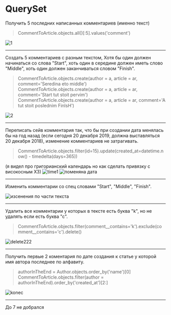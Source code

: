 # QuerySet

Получить 5 последних написанных комментариев (именно текст)

> CommentToArticle.objects.all()[:5].values('comment')

![1](https://user-images.githubusercontent.com/33054469/110189382-91ceb700-7e27-11eb-99ee-a976d2b2a430.png)

<hr>

Создать 5 комментариев с разным текстом, Хотя бы один должен начинаться со слова "Start", хоть один в середине должен иметь слово "Middle", хоть один должен заканчиваться словом "Finish".

>  CommentToArticle.objects.create(author = a, article = ar,  comment='Seredina eto middle')
>  CommentToArticle.objects.create(author = a, article = ar,  comment='Start tut stoit pervim')
>  CommentToArticle.objects.create(author = a, article = ar,  comment='A tut stoit poslednim FinIsH')

![2](https://user-images.githubusercontent.com/33054469/110189833-40bfc280-7e29-11eb-896d-f29fa640f188.png)

<hr>

Переписать сейв комментария так, что бы при создании дата менялась бы на год назад (если сегодня 20 декабря 2019, должна выставляться 20 декабря 2018), изменение комментариев не затрагивать.

> CommentToArticle.objects.filter(id=15).update(created_at=datetime.now() - timedelta(days=365))

(я видел про григорианский календарь но как сделать привязку с високосным ХЗ)
![time1](https://user-images.githubusercontent.com/33054469/110190019-f854d480-7e29-11eb-903a-a7fafb0dae78.png)
![поменяна дата](https://user-images.githubusercontent.com/33054469/110190066-32be7180-7e2a-11eb-8374-337573855349.png)

<hr>

Изменить комментарии со спец словами "Start", "Middle", "Finish".

![изсенения по части текста](https://user-images.githubusercontent.com/33054469/110190169-9fd20700-7e2a-11eb-988c-b45010ed0919.png)

<hr>

Удалить все комментарии у которых в тексте есть буква "k", но не удалять если есть буква "с".

> CommentToArticle.objects.filter(comment__contains='k').exclude(comment__contains='c').delete()

![delete222](https://user-images.githubusercontent.com/33054469/110190369-9d23e180-7e2b-11eb-9207-ae3b017ede8e.png)

<hr>

Получить первые 2 коментария по дате создания к статье у которой имя автора последнее по алфавиту.

> authorInTheEnd = Author.objects.order_by('name')[0]
> CommentToArticle.objects.filter(author = authorInTheEnd).order_by('created_at')[2:]

![konec](https://user-images.githubusercontent.com/33054469/110190472-1faca100-7e2c-11eb-96d7-50c6b003d72f.png)

<hr>

До  7 не добрался



